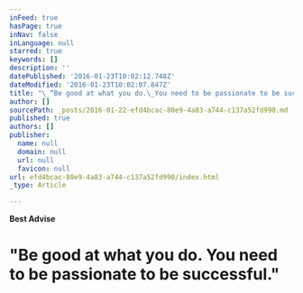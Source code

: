 ```yaml
---
inFeed: true
hasPage: true
inNav: false
inLanguage: null
starred: true
keywords: []
description: ''
datePublished: '2016-01-23T10:02:12.748Z'
dateModified: '2016-01-23T10:02:07.847Z'
title: "\_“Be good at what you do.\_You need to be passionate to be successful.”"
author: []
sourcePath: _posts/2016-01-22-efd4bcac-80e9-4a83-a744-c137a52fd990.md
published: true
authors: []
publisher:
  name: null
  domain: null
  url: null
  favicon: null
url: efd4bcac-80e9-4a83-a744-c137a52fd990/index.html
_type: Article

---
```

**Best Advise**

# "Be good at what you do. You need to be passionate to be successful."